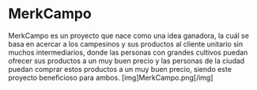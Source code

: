 # MerkCampo
MerkCampo es un proyecto que nace como una idea ganadora, la cuál se basa en acercar a los campesinos y sus productos al cliente unitario sin muchos intermediarios, donde las personas con grandes cultivos puedan ofrecer sus productos a un muy buen precio y las personas de la ciudad puedan comprar estos productos a un muy buen precio, siendo este proyecto beneficioso para ambos. 
[img]MerkCampo.png[/img]
